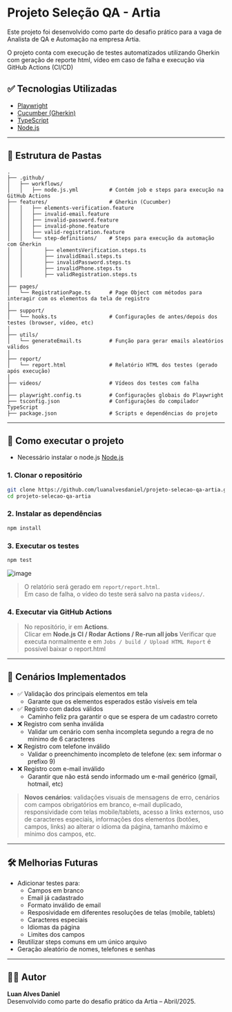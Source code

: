 # Projeto Seleção QA - Artia

Este projeto foi desenvolvido como parte do desafio prático para a vaga de Analista de QA e Automação na empresa Artia.

O projeto conta com execução de testes automatizados utilizando Gherkin com geração de reporte html, vídeo em caso de falha e execução via GitHub Actions (CI/CD)

## ✅ Tecnologias Utilizadas

- [Playwright](https://playwright.dev/)
- [Cucumber (Gherkin)](https://cucumber.io/)
- [TypeScript](https://www.typescriptlang.org/)
- [Node.js](https://nodejs.org/)

---

## 📁 Estrutura de Pastas

```
.
├── .github/
│   ├── workflows/
│   │   ├── node.js.yml          # Contém job e steps para execução na GitHub Actions
├── features/                    # Gherkin (Cucumber)
│   │   ├── elements-verification.feature
│   │   ├── invalid-email.feature
│   │   ├── invalid-password.feature
│   │   ├── invalid-phone.feature
│   │   ├── valid-registration.feature
│   │   └── step-definitions/    # Steps para execução da automação com Gherkin
│   │       ├── elementsVerification.steps.ts
│   │       ├── invalidEmail.steps.ts
│   │       ├── invalidPassword.steps.ts
│   │       ├── invalidPhone.steps.ts
│   │       ├── validRegistration.steps.ts
│
├── pages/
│   └── RegistrationPage.ts      # Page Object com métodos para interagir com os elementos da tela de registro
│
├── support/
│   └── hooks.ts                 # Configurações de antes/depois dos testes (browser, vídeo, etc)
│
├── utils/
│   └── generateEmail.ts         # Função para gerar emails aleatórios válidos
│
├── report/
│   └── report.html              # Relatório HTML dos testes (gerado após execução)
│
├── videos/                      # Vídeos dos testes com falha
│
├── playwright.config.ts         # Configurações globais do Playwright
├── tsconfig.json                # Configurações do compilador TypeScript
├── package.json                 # Scripts e dependências do projeto
```

---

## 🚀 Como executar o projeto

- Necessário instalar o node.js [Node.js](https://nodejs.org/en/download)

### 1. Clonar o repositório

```bash
git clone https://github.com/luanalvesdaniel/projeto-selecao-qa-artia.git
cd projeto-selecao-qa-artia
```

### 2. Instalar as dependências

```bash
npm install
```

### 3. Executar os testes

```bash
npm test
```

![image](https://github.com/user-attachments/assets/e137b8c6-2432-42e8-ba01-93ca0219a74b)


> O relatório será gerado em `report/report.html`.  
> Em caso de falha, o vídeo do teste será salvo na pasta `videos/`.

### 4. Executar via GitHub Actions

> No repositório, ir em **Actions**.  
> Clicar em **Node.js CI / Rodar Actions / Re-run all jobs**
> Verificar que executa normalmente e em `Jobs / build / Upload HTML Report` é possível baixar o report.html

---

## 🧪 Cenários Implementados

- ✅ Validação dos principais elementos em tela
  - Garante que os elementos esperados estão visíveis em tela
- ✅ Registro com dados válidos
  - Caminho feliz pra garantir o que se espera de um cadastro correto
- ❌ Registro com senha inválida
  - Validar um cenário com senha incompleta segundo a regra de no mínimo de 6 caracteres
- ❌ Registro com telefone inválido
  - Validar o preenchimento incompleto de telefone (ex: sem informar o prefixo 9)
- ❌ Registro com e-mail inválido
  - Garantir que não está sendo informado um e-mail genérico (gmail, hotmail, etc)

> **Novos cenários**: validações visuais de mensagens de erro, cenários com campos obrigatórios em branco, e-mail duplicado, responsividade com telas mobile/tablets, acesso a links externos, uso de caracteres especiais, informações dos elementos (botões, campos, links) ao alterar o idioma da página, tamanho máximo e mínimo dos campos, etc. 

---

## 🛠 Melhorias Futuras

- Adicionar testes para:
  - Campos em branco
  - Email já cadastrado
  - Formato inválido de email
  - Resposividade em diferentes resoluções de telas (mobile, tablets)
  - Caracteres especiais
  - Idiomas da página
  - Limites dos campos
- Reutilizar steps comuns em um único arquivo
- Geração aleatório de nomes, telefones e senhas

---

## 🧑‍💻 Autor

**Luan Alves Daniel**  
Desenvolvido como parte do desafio prático da Artia – Abril/2025.
